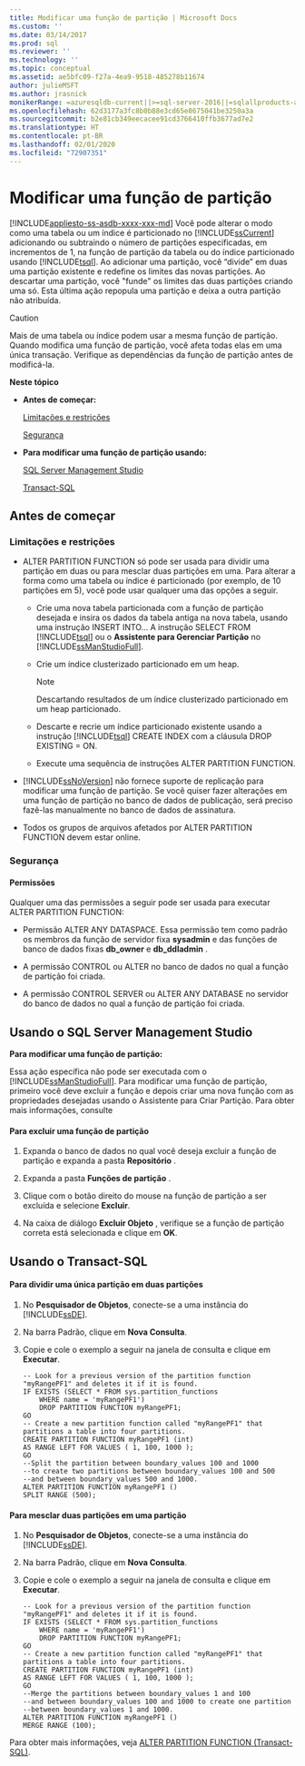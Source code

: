```yaml
---
title: Modificar uma função de partição | Microsoft Docs
ms.custom: ''
ms.date: 03/14/2017
ms.prod: sql
ms.reviewer: ''
ms.technology: ''
ms.topic: conceptual
ms.assetid: ae5bfc09-f27a-4ea9-9518-485278b11674
author: julieMSFT
ms.author: jrasnick
monikerRange: =azuresqldb-current||>=sql-server-2016||=sqlallproducts-allversions||>=sql-server-linux-2017||=azuresqldb-mi-current
ms.openlocfilehash: 62d3177a3fc8b0b88e3cd65e8675041be3250a3a
ms.sourcegitcommit: b2e81cb349eecacee91cd3766410ffb3677ad7e2
ms.translationtype: HT
ms.contentlocale: pt-BR
ms.lasthandoff: 02/01/2020
ms.locfileid: "72907351"
---
```

# <a name="modify-a-partition-function"></a>Modificar uma função de partição
[!INCLUDE[appliesto-ss-asdb-xxxx-xxx-md](../../includes/appliesto-ss-asdb-xxxx-xxx-md.md)]
  Você pode alterar o modo como uma tabela ou um índice é particionado no [!INCLUDE[ssCurrent](../../includes/sscurrent-md.md)] adicionando ou subtraindo o número de partições especificadas, em incrementos de 1, na função de partição da tabela ou do índice particionado usando [!INCLUDE[tsql](../../includes/tsql-md.md)]. Ao adicionar uma partição, você “divide” em duas uma partição existente e redefine os limites das novas partições. Ao descartar uma partição, você "funde" os limites das duas partições criando uma só. Esta última ação repopula uma partição e deixa a outra partição não atribuída.  
  
> [!CAUTION]  
>  Mais de uma tabela ou índice podem usar a mesma função de partição. Quando modifica uma função de partição, você afeta todas elas em uma única transação. Verifique as dependências da função de partição antes de modificá-la.  
  
 **Neste tópico**  
  
-   **Antes de começar:**  
  
     [Limitações e restrições](#Restrictions)  
  
     [Segurança](#Security)  
  
-   **Para modificar uma função de partição usando:**  
  
     [SQL Server Management Studio](#SSMSProcedure)  
  
     [Transact-SQL](#TsqlProcedure)  
  
##  <a name="BeforeYouBegin"></a> Antes de começar  
  
###  <a name="Restrictions"></a> Limitações e restrições  
  
-   ALTER PARTITION FUNCTION só pode ser usada para dividir uma partição em duas ou para mesclar duas partições em uma. Para alterar a forma como uma tabela ou índice é particionado (por exemplo, de 10 partições em 5), você pode usar qualquer uma das opções a seguir.  
  
    -   Crie uma nova tabela particionada com a função de partição desejada e insira os dados da tabela antiga na nova tabela, usando uma instrução INSERT INTO... A instrução SELECT FROM [!INCLUDE[tsql](../../includes/tsql-md.md)] ou o **Assistente para Gerenciar Partição** no [!INCLUDE[ssManStudioFull](../../includes/ssmanstudiofull-md.md)].  
  
    -   Crie um índice clusterizado particionado em um heap.  
  
        > [!NOTE]  
        >  Descartando resultados de um índice clusterizado particionado em um heap particionado.  
  
    -   Descarte e recrie um índice particionado existente usando a instrução [!INCLUDE[tsql](../../includes/tsql-md.md)] CREATE INDEX com a cláusula DROP EXISTING = ON.  
  
    -   Execute uma sequência de instruções ALTER PARTITION FUNCTION.  
  
-   [!INCLUDE[ssNoVersion](../../includes/ssnoversion-md.md)] não fornece suporte de replicação para modificar uma função de partição. Se você quiser fazer alterações em uma função de partição no banco de dados de publicação, será preciso fazê-las manualmente no banco de dados de assinatura.  
  
-   Todos os grupos de arquivos afetados por ALTER PARTITION FUNCTION devem estar online.  
  
###  <a name="Security"></a> Segurança  
  
####  <a name="Permissions"></a> Permissões  
 Qualquer uma das permissões a seguir pode ser usada para executar ALTER PARTITION FUNCTION:  
  
-   Permissão ALTER ANY DATASPACE. Essa permissão tem como padrão os membros da função de servidor fixa **sysadmin** e das funções de banco de dados fixas **db_owner** e **db_ddladmin** .  
  
-   A permissão CONTROL ou ALTER no banco de dados no qual a função de partição foi criada.  
  
-   A permissão CONTROL SERVER ou ALTER ANY DATABASE no servidor do banco de dados no qual a função de partição foi criada.  
  
##  <a name="SSMSProcedure"></a> Usando o SQL Server Management Studio  
 **Para modificar uma função de partição:**  
  
 Essa ação específica não pode ser executada com o [!INCLUDE[ssManStudioFull](../../includes/ssmanstudiofull-md.md)]. Para modificar uma função de partição, primeiro você deve excluir a função e depois criar uma nova função com as propriedades desejadas usando o Assistente para Criar Partição. Para obter mais informações, consulte  
  
#### <a name="to-delete-a-partition-function"></a>Para excluir uma função de partição  
  
1.  Expanda o banco de dados no qual você deseja excluir a função de partição e expanda a pasta **Repositório** .  
  
2.  Expanda a pasta **Funções de partição** .  
  
3.  Clique com o botão direito do mouse na função de partição a ser excluída e selecione **Excluir**.  
  
4.  Na caixa de diálogo **Excluir Objeto** , verifique se a função de partição correta está selecionada e clique em **OK**.  

##  <a name="TsqlProcedure"></a> Usando o Transact-SQL  
  
#### <a name="to-split-a-single-partition-into-two-partitions"></a>Para dividir uma única partição em duas partições  
  
1.  No **Pesquisador de Objetos**, conecte-se a uma instância do [!INCLUDE[ssDE](../../includes/ssde-md.md)].  
  
2.  Na barra Padrão, clique em **Nova Consulta**.  
  
3.  Copie e cole o exemplo a seguir na janela de consulta e clique em **Executar**.  
  
    ```  
    -- Look for a previous version of the partition function "myRangePF1" and deletes it if it is found.  
    IF EXISTS (SELECT * FROM sys.partition_functions  
        WHERE name = 'myRangePF1')  
        DROP PARTITION FUNCTION myRangePF1;  
    GO  
    -- Create a new partition function called "myRangePF1" that partitions a table into four partitions.  
    CREATE PARTITION FUNCTION myRangePF1 (int)  
    AS RANGE LEFT FOR VALUES ( 1, 100, 1000 );  
    GO  
    --Split the partition between boundary_values 100 and 1000  
    --to create two partitions between boundary_values 100 and 500  
    --and between boundary_values 500 and 1000.  
    ALTER PARTITION FUNCTION myRangePF1 ()  
    SPLIT RANGE (500);  
    ```  
  
#### <a name="to-merge-two-partitions-into-one-partition"></a>Para mesclar duas partições em uma partição  
  
1.  No **Pesquisador de Objetos**, conecte-se a uma instância do [!INCLUDE[ssDE](../../includes/ssde-md.md)].  
  
2.  Na barra Padrão, clique em **Nova Consulta**.  
  
3.  Copie e cole o exemplo a seguir na janela de consulta e clique em **Executar**.  
  
    ```  
    -- Look for a previous version of the partition function "myRangePF1" and deletes it if it is found.  
    IF EXISTS (SELECT * FROM sys.partition_functions  
        WHERE name = 'myRangePF1')  
        DROP PARTITION FUNCTION myRangePF1;  
    GO  
    -- Create a new partition function called "myRangePF1" that partitions a table into four partitions.  
    CREATE PARTITION FUNCTION myRangePF1 (int)  
    AS RANGE LEFT FOR VALUES ( 1, 100, 1000 );  
    GO  
    --Merge the partitions between boundary_values 1 and 100  
    --and between boundary_values 100 and 1000 to create one partition  
    --between boundary_values 1 and 1000.  
    ALTER PARTITION FUNCTION myRangePF1 ()  
    MERGE RANGE (100);  
    ```  
  
 Para obter mais informações, veja [ALTER PARTITION FUNCTION &#40;Transact-SQL&#41;](../../t-sql/statements/alter-partition-function-transact-sql.md).  
  
  
